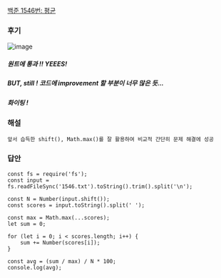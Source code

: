 [백준 1546번: 평균](https://www.acmicpc.net/problem/1546)



### 후기
![image](https://user-images.githubusercontent.com/49461207/180268199-4bcbd2ac-1ce6-4f84-a42a-79faafe5d6d9.png)  
##### 원트에 통과 !! YEEES!
##### BUT, still ! 코드에 improvement 할 부분이 너무 많은 듯...
##### 화이팅 !

### 해설
`앞서 습득한 shift(), Math.max()를 잘 활용하여 비교적 간단히 문제 해결에 성공`

### 답안
```
const fs = require('fs');
const input = fs.readFileSync('1546.txt').toString().trim().split('\n');

const N = Number(input.shift());
const scores = input.toString().split(' ');

const max = Math.max(...scores);
let sum = 0;

for (let i = 0; i < scores.length; i++) {
    sum += Number(scores[i]);
}

const avg = (sum / max) / N * 100;
console.log(avg);
```
